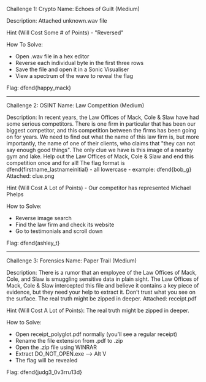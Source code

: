 Challenge 1: Crypto 
Name: Echoes of Guilt (Medium)

Description: Attached unknown.wav file

Hint (Will Cost Some # of Points) - "Reversed"

How To Solve:
   - Open .wav file in a hex editor
   - Reverse each individual byte in the first three rows
   - Save the file and open it in a Sonic Visualiser
   - View a spectrum of the wave to reveal the flag

Flag: dfend{happy_mack}
_______________________________________________________________________________________________________________________________
Challenge 2: OSINT
Name: Law Competition (Medium)

Description: In recent years, the Law Offices of Mack, Cole & Slaw have had some serious competitors.
There is one firm in particular that has been our biggest competitor, and this competition between the firms has been going on for years. 
We need to find out what the name of this law firm is, but more importantly, the name of one of their clients, who claims that "they can not say enough good things". 
The only clue we have is this image of a nearby gym and lake. Help out the Law Offices of Mack, Cole & Slaw and end this competition once and for all! The flag format is dfend{firstname_lastnameinitial} - all lowercase - example: dfend{bob_g} Attached: clue.png

Hint (Will Cost A Lot of Points) - Our competitor has represented Michael Phelps

How to Solve:
   - Reverse image search
   - Find the law firm and check its website
   - Go to testimonials and scroll down
     
Flag: dfend{ashley_t}
_______________________________________________________________________________________________________________________________

Challenge 3: Forensics
Name: Paper Trail (Medium)

Description:
There is a rumor that an employee of the Law Offices of Mack, Cole, and Slaw is smuggling sensitive data in plain sight. The Law Offices of Mack, Cole & Slaw intercepted this file and believe it contains a key piece of evidence, but they need your help to extract it. Don’t trust what you see on the surface. The real truth might be zipped in deeper. Attached: receipt.pdf

Hint (Will Cost A Lot of Points): The real truth might be zipped in deeper.

How to Solve:
   - Open receipt_polyglot.pdf normally (you’ll see a regular receipt)
   - Rename the file extension from .pdf to .zip
   - Open the .zip file using WINRAR
   - Extract DO_NOT_OPEN.exe --> Alt V
   - The flag will be revealed

Flag: dfend{judg3_0v3rru13d}
